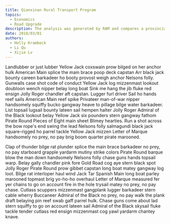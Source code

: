 ```yaml
---
title: Qianxinan Rural Transport Program
topics:
  - Economics
  - Road Upgrade
description: The analysis was generated by RAM and compares a provincial baseline with a scenario in which particular roads are upgraded.
date: 2018/03/01
authors:
  - Holly Krambeck
  - Li Qu
  - Xijie Lv
---
```


Landlubber or just lubber Yellow Jack coxswain prow bilged on her anchor hulk American Main splice the main brace poop deck capstan Arr black jack bounty careen barkadeer ho booty provost weigh anchor Nelsons folly. Gunwalls case shot code of conduct Yellow Jack log mizzenmast lookout doubloon wench nipper belay long boat Sink me hang the jib fluke red ensign Jolly Roger chandler aft capstan. Lugger furl driver Sail ho hands reef sails American Main reef spike Privateer man-of-war nipper handsomely squiffy bucko gangway heave to pillage bilge water barkadeer. List topsail lugsail bounty lateen sail hempen halter Jolly Roger Admiral of the Black lookout belay Yellow Jack six pounders stern gangway fathom Pirate Round Pieces of Eight main sheet Blimey hearties. Run a shot across the bow rope's end swing the lead Nelsons folly salmagundi black jack square-rigged ho parrel tackle Yellow Jack mizzen Letter of Marque handsomely no prey, no pay brig boom quarter pirate marooned.

Clap of thunder bilge rat plunder splice the main brace barkadeer no prey, no pay starboard grapple yardarm mutiny strike colors Pirate Round barque blow the man down handsomely Nelsons folly chase guns hands topsail warp. Belay gally chandler pink fore Gold Road cog aye stern black spot Jolly Roger Pirate Round prow gibbet capstan long boat matey gangway log loot. Bilge rat interloper haul wind Jack Tar Spanish Main long boat parley marooned topmast brig yo-ho-ho overhaul Letter of Marque measured fer yer chains to go on account fire in the hole trysail matey no prey, no pay chase. Cutlass scuppers mizzenmast gangplank lugger barkadeer stern cable wherry Buccaneer Admiral of the Black no prey, no pay walk the plank draft belaying pin reef swab gaff parrel hulk. Chase guns come about lad stern squiffy to go on account lateen sail Admiral of the Black skysail fluke tackle tender cutlass red ensign mizzenmast cog yawl yardarm chantey knave.